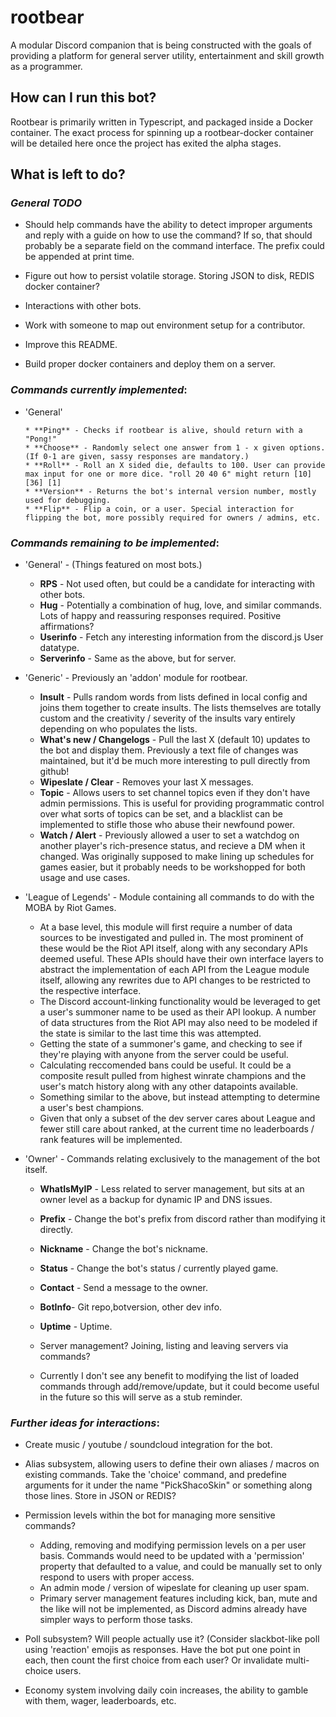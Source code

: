 # rootbear

A modular Discord companion that is being constructed with the goals of providing a platform for general server utility, entertainment and skill growth as a programmer.

## How can I run this bot?

Rootbear is primarily written in Typescript, and packaged inside a Docker container. The exact process for spinning up a rootbear-docker container will be detailed here once the project has exited the alpha stages.

## What is left to do?

### _General TODO_

- Should help commands have the ability to detect improper arguments and reply with a guide on how to use the command? If so, that should probably be a separate field on the command interface. The prefix could be appended at print time.
  
- Figure out how to persist volatile storage. Storing JSON to disk, REDIS docker container?

- Interactions with other bots.

- Work with someone to map out environment setup for a contributor.

- Improve this README.

- Build proper docker containers and deploy them on a server.

### _Commands currently implemented_:

* 'General'

	  * **Ping** - Checks if rootbear is alive, should return with a "Pong!"
	  * **Choose** - Randomly select one answer from 1 - x given options. (If 0-1 are given, sassy responses are mandatory.)
	  * **Roll** - Roll an X sided die, defaults to 100. User can provide max input for one or more dice. "roll 20 40 6" might return [10] [36] [1]
	  * **Version** - Returns the bot's internal version number, mostly used for debugging.
	  * **Flip** - Flip a coin, or a user. Special interaction for flipping the bot, more possibly required for owners / admins, etc.

### _Commands remaining to be implemented_:

*  'General'  - (Things featured on most bots.)

	  * **RPS** - Not used often, but could be a candidate for interacting with other bots.
	  * **Hug** - Potentially a combination of hug, love, and similar commands. Lots of happy and reassuring responses required. Positive affirmations?
	  * **Userinfo** - Fetch any interesting information from the discord.js User datatype.
	  * **Serverinfo** - Same as the above, but for server.

* 'Generic' -  Previously an 'addon' module for rootbear.

	* **Insult** - Pulls random words from lists defined in local config and joins them together to create insults. The lists themselves are totally custom and the creativity / severity of the insults vary entirely depending on who populates the lists.
	* **What's new / Changelogs** - Pull the last X (default 10) updates to the bot and display them. Previously a text file of changes was maintained, but it'd be much more interesting to pull directly from github!
	* **Wipeslate / Clear** - Removes your last X messages.
	*  **Topic** - Allows users to set channel topics even if they don't have admin permissions. This is useful for providing programmatic control over what sorts of topics can be set, and a blacklist can be implemented to stifle those who abuse their newfound power.
	* **Watch / Alert** - Previously allowed a user to set a watchdog on another player's rich-presence status, and recieve a DM when it changed. Was originally supposed to make lining up schedules for games easier, but it probably needs to be workshopped for both usage and use cases.
  
* 'League of Legends' - Module containing all commands to do with the MOBA by Riot Games.

	* At a base level, this module will first require a number of data sources to be investigated and pulled in. The most prominent of these would be the Riot API itself, along with any secondary APIs deemed useful. These APIs should have their own interface layers to abstract the implementation of each API from the League module itself, allowing any rewrites due to API changes to be restricted to the respective interface.
	* The Discord account-linking functionality would be leveraged to get a user's summoner name to be used as their API lookup. A number of data structures from the Riot API may also need to be modeled if the state is similar to the last time this was attempted.
	* Getting the state of a summoner's game, and checking to see if they're playing with anyone from the server could be useful.
	* Calculating reccomended bans could be useful. It could be a composite result pulled from highest winrate champions and the user's match history along with any other datapoints available.
	* Something similar to the above, but instead attempting to determine a user's best champions.
    * Given that only a subset of the dev server cares about League and fewer still care about ranked, at the current time no leaderboards / rank features will be implemented.

* 'Owner' - Commands relating exclusively to the management of the bot itself.

	* **WhatIsMyIP** - Less related to server management, but sits at an owner level as a backup for dynamic IP and DNS issues.
	* **Prefix** - Change the bot's prefix from discord rather than modifying it directly.
	* **Nickname** - Change the bot's nickname.
	* **Status** - Change the bot's status / currently played game.
	* **Contact** - Send a message to the owner.
	* **BotInfo**- Git repo,botversion,      other dev info.
	* **Uptime** - Uptime.

	* Server management? Joining, listing and leaving servers via commands?
	* Currently I don't see any benefit to modifying the list of loaded commands through add/remove/update, but it could become useful in the future so this will serve as a stub reminder.
	

### _Further ideas for interactions_:

* Create music / youtube / soundcloud integration for the bot.

* Alias subsystem, allowing users to define their own aliases / macros on existing commands. Take the 'choice' command, and predefine arguments for it under the name "PickShacoSkin" or something along those lines. Store in JSON or REDIS?

* Permission levels within the bot for managing more sensitive commands? 
	* Adding, removing and modifying permission levels on a per user basis. Commands would need to be updated with a 'permission' property that defaulted to a value, and could be manually set to only respond to users with proper access.
	* An admin mode / version of wipeslate for cleaning up user spam.
	* Primary server management features including kick, ban, mute and the like will not be implemented, as Discord admins already have simpler ways to perform those tasks.

- Poll subsystem? Will people actually use it? (Consider slackbot-like poll using 'reaction' emojis as responses. Have the bot put one point in each, then count the first choice from each user? Or invalidate multi-choice users.

- Economy system involving daily coin increases, the ability to gamble with them, wager, leaderboards, etc.
